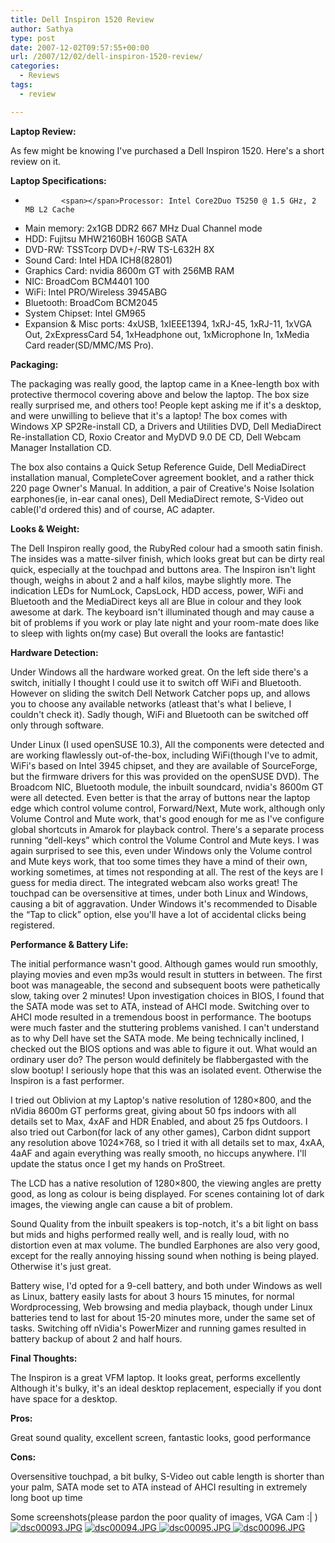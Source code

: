 ```yaml
---
title: Dell Inspiron 1520 Review
author: Sathya
type: post
date: 2007-12-02T09:57:55+00:00
url: /2007/12/02/dell-inspiron-1520-review/
categories:
  - Reviews
tags:
  - review

---
```

<p class="MsoNormal">
  <strong>Laptop Review:</strong>
</p>

<p class="MsoNormal">
  <span> </span>As few might be knowing I've purchased a Dell Inspiron 1520. Here's a short review on it.
</p>

<p class="MsoNormal">
  <strong>Laptop Specifications:</strong>
</p>

  *             <span></span>Processor: Intel Core2Duo T5250 @ 1.5 GHz, 2 MB L2 Cache
  * <span></span>Main memory: 2x1GB DDR2 667 MHz Dual Channel mode
  * <span></span>HDD: Fujitsu MHW2160BH 160GB SATA
  * <span></span>DVD-RW: TSSTcorp DVD+/-RW TS-L632H 8X
  * <span></span>Sound Card: Intel HDA ICH8(82801)
  * <span></span>Graphics Card: nvidia 8600m GT with 256MB RAM
  * <span></span>NIC: BroadCom BCM4401 100
  * <span></span>WiFi: Intel PRO/Wireless 3945ABG
  * <span></span>Bluetooth: BroadCom BCM2045
  * <span></span>System Chipset: Intel GM965
  * <span></span><span></span>Expansion & Misc ports: 4xUSB, 1xIEEE1394, 1xRJ-45, 1xRJ-11, 1xVGA Out, 2xExpressCard 54, 1xHeadphone out, 1xMicrophone In, 1xMedia Card reader(SD/MMC/MS Pro).

<p class="MsoNormal">
  <!--more-->
</p>

<p class="MsoNormal">
  <o :p> </o>
</p>

<p class="MsoNormal">
  <strong>Packaging:</strong>
</p>

<p class="MsoNormal">
  <span> </span><span> </span>The packaging was really good, the laptop came in a Knee-length box with protective thermocol covering above and below the laptop. The box size really surprised me, and others too!<span> </span>People kept asking me if it's a desktop, and were unwilling to believe that it's a laptop! The box comes with Windows XP SP2Re-install CD, a Drivers and Utilities DVD, Dell MediaDirect Re-installation CD, Roxio Creator and MyDVD 9.0 DE CD, Dell Webcam Manager Installation CD.
</p>

<p class="MsoNormal">
  The box also contains a Quick Setup Reference Guide, Dell MediaDirect installation manual,<span> </span>CompleteCover agreement booklet, and a rather thick 220 page Owner's Manual. In addition, a pair of Creative's Noise Isolation earphones(ie, in-ear canal ones), Dell MediaDirect remote, S-Video out cable(I'd ordered this) and of course, AC adapter.
</p>

<p class="MsoNormal">
  <o :p> </o>
</p>

<p class="MsoNormal">
  <strong>Looks & Weight:</strong>
</p>

<p class="MsoNormal">
  <span> </span>The Dell Inspiron really good, the RubyRed colour had a smooth satin finish. The insides was a matte-silver finish, which looks great but can be dirty real quick, especially at the touchpad and buttons area. The Inspiron isn't light though, weighs in about 2 and a half kilos, maybe slightly more. The indication LEDs for NumLock, CapsLock, HDD access, power, WiFi and Bluetooth and the MediaDirect keys all are Blue in colour and they look awesome at dark. The keyboard isn't illuminated though and may cause a bit of problems if you work or play late night and your room-mate does like to sleep with lights on(my case) But overall the looks are fantastic!
</p>

<p class="MsoNormal">
  <o :p> </o>
</p>

<p class="MsoNormal" style="text-align: justify">
  <strong>Hardware Detection:</strong>
</p>

<p class="MsoNormal">
  <span> </span>Under Windows all the hardware worked great. On the left side there's a switch, initially I thought I could use it to switch off WiFi and Bluetooth. However on sliding the switch Dell Network Catcher pops up, and allows you to choose any available networks (atleast that's what I believe, I couldn't check it). Sadly though, WiFi and Bluetooth can be switched off only through software.
</p>

<p class="MsoNormal">
  <span> </span>Under Linux (I used openSUSE 10.3), All the components were detected and are working flawlessly out-of-the-box, including WiFi(though I've to admit, WiFi's based on Intel 3945 chipset, and they are available of SourceForge, but the firmware drivers for this was provided on the openSUSE DVD). The Broadcom NIC, Bluetooth module, the inbuilt soundcard, nvidia's 8600m GT were all detected. Even better is that the array of buttons near the laptop edge which control volume control, Forward/Next, Mute work, although only Volume Control and Mute work, that's good enough for me as I've configure global shortcuts in Amarok for playback control. There's a separate process running “dell-keys” which control the Volume Control and Mute keys. I was again surprised to see this, even under Windows only the Volume control and Mute keys work, that too some times they have a mind of their own, working sometimes, at times not responding at all. The rest of the keys are I guess for media direct. The integrated webcam also works great! The touchpad can be oversensitive at times, under both Linux and Windows, causing a bit of aggravation. Under Windows it's recommended to Disable the<span> </span>“Tap to click” option, else you'll have a lot of accidental clicks being<span> </span>registered.
</p>

<p class="MsoNormal">
  <strong>Performance & Battery Life:</strong>
</p>

<p class="MsoNormal">
  <span> </span>The initial performance wasn't good. Although games would run smoothly, playing movies and even mp3s would result in stutters in between. The first boot was manageable, the second and subsequent boots were pathetically slow, taking over 2 minutes! Upon investigation<span> </span>choices in BIOS, I found that the SATA mode was set to ATA, instead of AHCI mode. Switching over to AHCI mode resulted in a tremendous boost in performance. The bootups were much faster and the stuttering problems vanished. I can't understand as to why Dell have set the SATA mode. Me being technically inclined, I checked out the BIOS options and was able to figure it out. What would an ordinary user do? The person would definitely be flabbergasted with the slow bootup! I seriously hope that this was an isolated event. Otherwise the Inspiron is a fast performer.
</p>

<p class="MsoNormal">
  <span> </span>I tried out Oblivion at my Laptop's native resolution of 1280&#215;800, and the nVidia 8600m GT performs great, giving about 50 fps indoors with all details set to Max, 4xAF and HDR Enabled,<span> </span>and about 25 fps Outdoors. I also tried out Carbon(for lack of any other games), Carbon didnt support any resolution above 1024&#215;768, so I tried it with all details set to max, 4xAA, 4aAF and again everything was really smooth, no hiccups anywhere. I'll update the status once I get my hands on ProStreet.
</p>

<p class="MsoNormal">
  <span> </span>The LCD has a native resolution of 1280&#215;800, the viewing angles are pretty good, as long as colour is being displayed. For scenes containing lot of dark images, the viewing angle can cause a bit of problem.
</p>

<p class="MsoNormal">
  <span> </span>Sound Quality from the inbuilt speakers is top-notch, it's a bit light on bass but mids and highs performed really well, and is really loud, with no distortion even at max volume. The bundled Earphones<span> </span>are also very good, except for the really annoying hissing sound when nothing is being played. Otherwise it's just great.
</p>

<p class="MsoNormal">
  <span> </span>Battery wise, I'd opted for a 9-cell battery, and both under Windows as well as Linux,<span> </span>battery easily lasts for about 3 hours 15 minutes, for normal Wordprocessing, Web browsing and media playback, though under Linux batteries tend to last for about 15-20 minutes more, under the same set of tasks. Switching off nVidia's PowerMizer and running games resulted in battery backup of about 2 and half hours.
</p>

<p class="MsoNormal">
  <o :p> </o>
</p>

<p class="MsoNormal">
  <strong>Final Thoughts:</strong>
</p>

<p class="MsoNormal">
  <span> </span>The Inspiron is a great VFM laptop. It looks great, performs excellently Although it's bulky, it's an ideal desktop replacement, especially if you dont have space for a desktop.
</p>

<p class="MsoNormal">
  <o :p> </o>
</p>

<p class="MsoNormal">
  <strong>Pros:</strong>
</p>

<p class="MsoNormal">
  <span> </span>Great sound quality, excellent screen, fantastic looks, good performance
</p>

<p class="MsoNormal">
  <strong>Cons:</strong>
</p>

<p class="MsoNormal">
  <span> </span>Oversensitive touchpad, a bit bulky, S-Video out cable length is shorter than your palm, SATA mode set to ATA instead of AHCI resulting in extremely long boot up time
</p>

<p class="MsoNormal">
  Some screenshots(please pardon the poor quality of images, VGA Cam :| )<a href="https://images.sbhat.me/ss/2007/12/dsc00093.JPG" title="dsc00093.JPG"><img src="https://images.sbhat.me/ss/2007/12/dsc00093.thumbnail.JPG" alt="dsc00093.JPG" /></a> <a href="https://images.sbhat.me/ss/2007/12/dsc00094.JPG" title="dsc00094.JPG"><img src="https://images.sbhat.me/ss/2007/12/dsc00094.thumbnail.JPG" alt="dsc00094.JPG" /> </a><a href="https://images.sbhat.me/ss/2007/12/dsc00095.JPG" title="dsc00095.JPG"><img src="https://images.sbhat.me/ss/2007/12/dsc00095.thumbnail.JPG" alt="dsc00095.JPG" /> </a><a href="https://images.sbhat.me/ss/2007/12/dsc00096.JPG" title="dsc00096.JPG"><img src="https://images.sbhat.me/ss/2007/12/dsc00096.thumbnail.JPG" alt="dsc00096.JPG" /></a>
</p>
